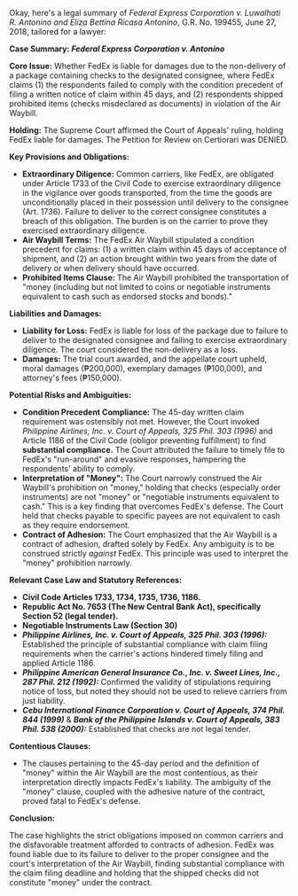 Okay, here's a legal summary of *Federal Express Corporation v. Luwalhati R. Antonino and Eliza Bettina Ricasa Antonino*, G.R. No. 199455, June 27, 2018, tailored for a lawyer:

**Case Summary: *Federal Express Corporation v. Antonino***

**Core Issue:** Whether FedEx is liable for damages due to the non-delivery of a package containing checks to the designated consignee, where FedEx claims (1) the respondents failed to comply with the condition precedent of filing a written notice of claim within 45 days, and (2) respondents shipped prohibited items (checks misdeclared as documents) in violation of the Air Waybill.

**Holding:** The Supreme Court affirmed the Court of Appeals' ruling, holding FedEx liable for damages. The Petition for Review on Certiorari was DENIED.

**Key Provisions and Obligations:**

*   **Extraordinary Diligence:** Common carriers, like FedEx, are obligated under Article 1733 of the Civil Code to exercise extraordinary diligence in the vigilance over goods transported, from the time the goods are unconditionally placed in their possession until delivery to the consignee (Art. 1736). Failure to deliver to the correct consignee constitutes a breach of this obligation. The burden is on the carrier to prove they exercised extraordinary diligence.
*   **Air Waybill Terms:** The FedEx Air Waybill stipulated a condition precedent for claims: (1) a written claim within 45 days of acceptance of shipment, and (2) an action brought within two years from the date of delivery or when delivery should have occurred.
*   **Prohibited Items Clause:** The Air Waybill prohibited the transportation of "money (including but not limited to coins or negotiable instruments equivalent to cash such as endorsed stocks and bonds)."

**Liabilities and Damages:**

*   **Liability for Loss:** FedEx is liable for loss of the package due to failure to deliver to the designated consignee and failing to exercise extraordinary diligence.  The court considered the non-delivery as a loss.
*   **Damages:**  The trial court awarded, and the appellate court upheld, moral damages (₱200,000), exemplary damages (₱100,000), and attorney's fees (₱150,000).

**Potential Risks and Ambiguities:**

*   **Condition Precedent Compliance:**  The 45-day written claim requirement was ostensibly not met. However, the Court invoked *Philippine Airlines, Inc. v. Court of Appeals, 325 Phil. 303 (1996)* and Article 1186 of the Civil Code (obligor preventing fulfillment) to find **substantial compliance.** The Court attributed the failure to timely file to FedEx's "run-around" and evasive responses, hampering the respondents' ability to comply.
*   **Interpretation of "Money":**  The Court narrowly construed the Air Waybill's prohibition on "money," holding that checks (especially order instruments) are not "money" or "negotiable instruments equivalent to cash." This is a key finding that overcomes FedEx's defense. The Court held that checks payable to specific payees are not equivalent to cash as they require endorsement.
*   **Contract of Adhesion:** The Court emphasized that the Air Waybill is a contract of adhesion, drafted solely by FedEx. Any ambiguity is to be construed strictly *against* FedEx. This principle was used to interpret the "money" prohibition narrowly.

**Relevant Case Law and Statutory References:**

*   **Civil Code Articles 1733, 1734, 1735, 1736, 1186.**
*   **Republic Act No. 7653 (The New Central Bank Act), specifically Section 52 (legal tender).**
*   **Negotiable Instruments Law (Section 30)**
*   ***Philippine Airlines, Inc. v. Court of Appeals, 325 Phil. 303 (1996):***  Established the principle of substantial compliance with claim filing requirements when the carrier's actions hindered timely filing and applied Article 1186.
*   ***Philippine American General Insurance Co., Inc. v. Sweet Lines, Inc., 287 Phil. 212 (1992):*** Confirmed the validity of stipulations requiring notice of loss, but noted they should not be used to relieve carriers from just liability.
*   ***Cebu International Finance Corporation v. Court of Appeals, 374 Phil. 844 (1999)*** & ***Bank of the Philippine Islands v. Court of Appeals, 383 Phil. 538 (2000):*** Established that checks are not legal tender.

**Contentious Clauses:**

*   The clauses pertaining to the 45-day period and the definition of "money" within the Air Waybill are the most contentious, as their interpretation directly impacts FedEx's liability. The ambiguity of the "money" clause, coupled with the adhesive nature of the contract, proved fatal to FedEx's defense.

**Conclusion:**

The case highlights the strict obligations imposed on common carriers and the disfavorable treatment afforded to contracts of adhesion. FedEx was found liable due to its failure to deliver to the proper consignee and the court's interpretation of the Air Waybill, finding substantial compliance with the claim filing deadline and holding that the shipped checks did not constitute "money" under the contract.
